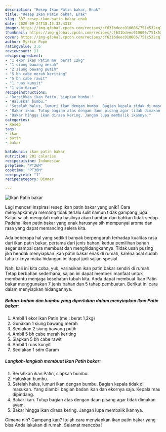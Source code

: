 ```yaml
---
description: "Resep Ikan Patin bakar, Enak"
title: "Resep Ikan Patin bakar, Enak"
slug: 337-resep-ikan-patin-bakar-enak
date: 2020-09-24T18:15:32.431Z
image: https://img-global.cpcdn.com/recipes/cf631bdeec010606/751x532cq70/ikan-patin-bakar-foto-resep-utama.jpg
thumbnail: https://img-global.cpcdn.com/recipes/cf631bdeec010606/751x532cq70/ikan-patin-bakar-foto-resep-utama.jpg
cover: https://img-global.cpcdn.com/recipes/cf631bdeec010606/751x532cq70/ikan-patin-bakar-foto-resep-utama.jpg
author: Myrtie Pope
ratingvalue: 3.6
reviewcount: 11
recipeingredient:
- "1 ekor ikan Patin me  berat 12kg"
- "1 siung bawang merah"
- "2 siung bawang putih"
- "5 bh cabe merah keriting"
- "5 bh cabe rawit"
- "1 ruas kunyit"
- "1 sdm Garam"
recipeinstructions:
- "Bersihkan ikan Patin, siapkan bumbu."
- "Haluskan bumbu."
- "Setelah halus, lumuri ikan dengan bumbu. Bagian kepala tidak di masukan. Yang diambil bagian badan ikan dan ekornya saja. Kepala mau dipindang."
- "Bakar ikan. Tutup bagian atas dengan daun pisang agar tidak dimakan ayam."
- "Bakar hingga ikan dirasa kering. Jangan lupa membalik ikannya."
categories:
- Resep
tags:
- ikan
- patin
- bakar

katakunci: ikan patin bakar 
nutrition: 201 calories
recipecuisine: Indonesian
preptime: "PT26M"
cooktime: "PT36M"
recipeyield: "1"
recipecategory: Dinner

---
```



![Ikan Patin bakar](https://img-global.cpcdn.com/recipes/cf631bdeec010606/751x532cq70/ikan-patin-bakar-foto-resep-utama.jpg)

Lagi mencari inspirasi resep ikan patin bakar yang unik? Cara menyiapkannya memang tidak terlalu sulit namun tidak gampang juga. Kalau salah mengolah maka hasilnya akan hambar dan bahkan tidak sedap. Padahal ikan patin bakar yang enak harusnya sih mempunyai aroma dan rasa yang dapat memancing selera kita.



Ada beberapa hal yang sedikit banyak berpengaruh terhadap kualitas rasa dari ikan patin bakar, pertama dari jenis bahan, kedua pemilihan bahan segar sampai cara membuat dan menghidangkannya. Tidak usah pusing jika hendak menyiapkan ikan patin bakar enak di rumah, karena asal sudah tahu triknya maka hidangan ini dapat jadi sajian spesial.


Nah, kali ini kita coba, yuk, variasikan ikan patin bakar sendiri di rumah. Tetap berbahan sederhana, sajian ini dapat memberi manfaat untuk membantu menjaga kesehatan tubuh kita. Anda dapat membuat Ikan Patin bakar menggunakan 7 jenis bahan dan 5 tahap pembuatan. Berikut ini cara dalam menyiapkan hidangannya.

<!--inarticleads1-->

##### Bahan-bahan dan bumbu yang diperlukan dalam menyiapkan Ikan Patin bakar:

1. Ambil 1 ekor ikan Patin (me : berat 1,2kg)
1. Gunakan 1 siung bawang merah
1. Sediakan 2 siung bawang putih
1. Ambil 5 bh cabe merah keriting
1. Siapkan 5 bh cabe rawit
1. Ambil 1 ruas kunyit
1. Sediakan 1 sdm Garam




<!--inarticleads2-->

##### Langkah-langkah membuat Ikan Patin bakar:

1. Bersihkan ikan Patin, siapkan bumbu.
1. Haluskan bumbu.
1. Setelah halus, lumuri ikan dengan bumbu. Bagian kepala tidak di masukan. Yang diambil bagian badan ikan dan ekornya saja. Kepala mau dipindang.
1. Bakar ikan. Tutup bagian atas dengan daun pisang agar tidak dimakan ayam.
1. Bakar hingga ikan dirasa kering. Jangan lupa membalik ikannya.




Gimana nih? Gampang kan? Itulah cara menyiapkan ikan patin bakar yang bisa Anda lakukan di rumah. Selamat mencoba!
